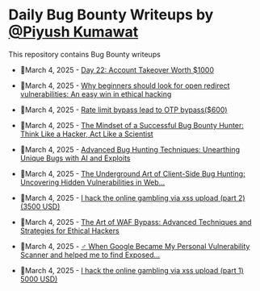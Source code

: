 # Daily Bug Bounty Writeups by [@Piyush Kumawat](https://twitter.com/piyush_supiy) 
This repository contains Bug Bounty writeups

<!-- BLOG-POST-LIST:START -->
 - 💯March 4, 2025 - [Day 22: Account Takeover Worth $1000](https://medium.com/@danielbelay/day-22-account-takeover-worth-1000-a07ef7dd460f?source=rss------bug_bounty-5) 

 - 💯March 4, 2025 - [Why beginners should look for open redirect vulnerabilities: An easy win in ethical hacking](https://medium.com/@vivekps143/why-beginners-should-look-for-open-redirect-vulnerabilities-an-easy-win-in-ethical-hacking-18fe21cf630d?source=rss------bug_bounty-5) 

 - 💯March 4, 2025 - [Rate limit bypass lead to OTP bypass&lpar;$600&rpar;](https://bytesnull44.medium.com/rate-limit-bypass-lead-to-otp-bypass-600-f64f39f9e130?source=rss------bug_bounty-5) 

 - 💯March 4, 2025 - [The Mindset of a Successful Bug Bounty Hunter: Think Like a Hacker, Act Like a Scientist](https://medium.com/@vivekps143/the-mindset-of-a-successful-bug-bounty-hunter-think-like-a-hacker-act-like-a-scientist-744253e2f091?source=rss------bug_bounty-5) 

 - 💯March 4, 2025 - [Advanced Bug Hunting Techniques: Unearthing Unique Bugs with AI and Exploits](https://medium.com/@codelinex/advanced-bug-hunting-techniques-unearthing-unique-bugs-with-ai-and-exploits-d404b7aa9c4b?source=rss------bug_bounty-5) 

 - 💯March 4, 2025 - [The Underground Art of Client-Side Bug Hunting: Uncovering Hidden Vulnerabilities in Web…](https://medium.com/@codelinex/the-underground-art-of-client-side-bug-hunting-uncovering-hidden-vulnerabilities-in-web-899330fcb6e5?source=rss------bug_bounty-5) 

 - 💯March 4, 2025 - [I hack the online gambling via xss upload &lpar;part 2&rpar; &lpar;3500 USD&rpar;](https://bytesnull44.medium.com/i-hack-the-online-gambling-via-xss-upload-part-2-3500-usd-18fb7646b506?source=rss------bug_bounty-5) 

 - 💯March 4, 2025 - [The Art of WAF Bypass: Advanced Techniques and Strategies for Ethical Hackers](https://medium.com/@codelinex/the-art-of-waf-bypass-advanced-techniques-and-strategies-for-ethical-hackers-d8f05cea0353?source=rss------bug_bounty-5) 

 - 💯March 4, 2025 - [️‍♂️ When Google Became My Personal Vulnerability Scanner and helped me to find Exposed…](https://hiddendom.medium.com/%EF%B8%8F-%EF%B8%8F-when-google-became-my-personal-vulnerability-scanner-and-helped-me-to-find-exposed-d1d28d24d2ac?source=rss------bug_bounty-5) 

 - 💯March 4, 2025 - [I hack the online gambling via xss upload &lpar;part 1&rpar; 5000 USD&rpar;](https://bytesnull44.medium.com/i-hack-the-online-gambling-via-xss-upload-part-1-5000-usd-7a27bedd03a5?source=rss------bug_bounty-5) 
<!-- BLOG-POST-LIST:END -->
